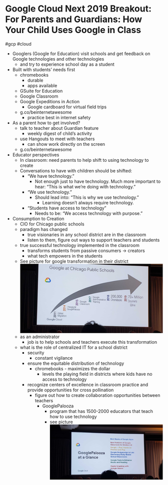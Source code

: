 # Google Cloud Next 2019 Breakout: For Parents and Guardians: How Your Child Uses Google in Class
#gcp #cloud

- Googlers (Google for Education) visit schools and get feedback on Google technologies and other technologies
	- and try to experience school day as a student
- Built with students’ needs first
	- chromebooks
		- durable
		- apps available
	- GSuite for Education
	- Google Classroom
	- Google Expeditions in Action
		- Google cardboard for virtual field trips
	- g.co/beinternetawesome
		- practice best in internet safety
- As a parent how to get involved?
	- talk to teacher about Guardian feature
		- weekly digest of child’s activity
	- use Hangouts to meet with teachers
		- can show work directly on the screen
	- g.co/beinternetawesome
- Educator perspectives
	- In classroom: need parents to help shift to using technology to create
	- Conversations to have with children should be shifted:
		- “We have technology.”
			- Not enough just to have technology. Much more important to hear: “This is what we’re doing with technology.”
		- “We use technology.”
			- Should lead into: “This is why we use technology.”
				- Learning doesn’t always require technology.
		- “Students have access to technology”
			- Needs to be: “We access technology with purpose.”
- Consumption to Creation
	- CIO for Chicago public schools
	- paradigm has changed
		- true visionaries in any school district are in the classroom
		- listen to them, figure out ways to support teachers and students
	- true successful technology implemented in the classroom
		- transforms students from passive consumers -> creators
		- what tech empowers in the students
	- See picture for google transformation in their district
![](Google%20Cloud%20Next%202019%20Breakout:%20For%20Parents%20and%20Guardians:%20How%20Your%20Child%20Uses%20Google%20in%20Class/20190410_155137.jpg)
	- as an administrator
		- job is to help schools and teachers execute this transformation
	- what is the role of centralized IT for a school district
		- security 
			- constant vigilance
		- ensure the equitable distribution of technology
			- chromebooks - maximizes the dollar
				- levels the playing field in districts where kids have no access to technology
		- recognize centers of excellence in classroom practice and provide opportunities for cross pollination
			- figure out how to create collaboration opportunities between teachers
				- GooglePalooza
					- program that has 1500-2000 educators that teach how to use technology
					- see picture
![](Google%20Cloud%20Next%202019%20Breakout:%20For%20Parents%20and%20Guardians:%20How%20Your%20Child%20Uses%20Google%20in%20Class/20190410_155634.jpg)
		
			